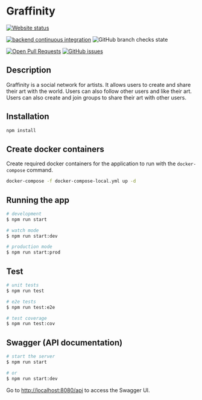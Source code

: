 # Graffinity

[![Website status](https://img.shields.io/website?down_color=cb2432&down_message=offline&up_color=green&up_message=online&url=https%3A%2F%2Fgraffinity.art.html.svg)](https://graffinity.art)

[![backend continuous integration](https://github.com/graffinity/graffinity-backend/actions/workflows/ci.yml/badge.svg)](https://github.com/graffinity/graffinity-backend/actions/workflows/ci.yml)
![GitHub branch checks state](https://img.shields.io/github/checks-status/graffinity/graffinity-backend/master)
  
[![Open Pull Requests](https://img.shields.io/github/issues-pr-raw/graffinity/graffinity-backend.svg)](https://github.com/graffinity/graffinity-backend/pulls)
[![GitHub issues](https://img.shields.io/github/issues/graffinity/graffinity-backend.svg)](https://github.com/graffinity/graffinity-backend/issues)
  <!-- <p align="center">
    <a href="http://nestjs.com/" target="blank">
      <img src="https://nestjs.com/img/logo-small.svg" width="200" alt="Nest Logo" />
    </a>
  </p>

  <p align="center">A progressive <a href="http://nodejs.org" target="_blank">Node.js</a> framework for building efficient and scalable server-side applications.</p>
    <p align="center">
<a href="https://www.npmjs.com/~nestjscore" target="_blank"><img src="https://img.shields.io/npm/v/@nestjs/core.svg" alt="NPM Version" /></a>
<a href="https://www.npmjs.com/~nestjscore" target="_blank"><img src="https://img.shields.io/npm/l/@nestjs/core.svg" alt="Package License" /></a>
<a href="https://www.npmjs.com/~nestjscore" target="_blank"><img src="https://img.shields.io/npm/dm/@nestjs/common.svg" alt="NPM Downloads" /></a>
<a href="https://circleci.com/gh/nestjs/nest" target="_blank"><img src="https://img.shields.io/circleci/build/github/nestjs/nest/master" alt="CircleCI" /></a>
<a href="https://coveralls.io/github/nestjs/nest?branch=master" target="_blank"><img src="https://coveralls.io/repos/github/nestjs/nest/badge.svg?branch=master#9" alt="Coverage" /></a>
<a href="https://discord.gg/G7Qnnhy" target="_blank"><img src="https://img.shields.io/badge/discord-online-brightgreen.svg" alt="Discord"/></a>
<a href="https://opencollective.com/nest#backer" target="_blank"><img src="https://opencollective.com/nest/backers/badge.svg" alt="Backers on Open Collective" /></a>
<a href="https://opencollective.com/nest#sponsor" target="_blank"><img src="https://opencollective.com/nest/sponsors/badge.svg" alt="Sponsors on Open Collective" /></a>
  <a href="https://paypal.me/kamilmysliwiec" target="_blank"><img src="https://img.shields.io/badge/Donate-PayPal-ff3f59.svg"/></a>
    <a href="https://opencollective.com/nest#sponsor"  target="_blank"><img src="https://img.shields.io/badge/Support%20us-Open%20Collective-41B883.svg" alt="Support us"></a>
  <a href="https://twitter.com/nestframework" target="_blank"><img src="https://img.shields.io/twitter/follow/nestframework.svg?style=social&label=Follow"></a> -->
</p>
  <!--[![Backers on Open Collective](https://opencollective.com/nest/backers/badge.svg)](https://opencollective.com/nest#backer)
  [![Sponsors on Open Collective](https://opencollective.com/nest/sponsors/badge.svg)](https://opencollective.com/nest#sponsor)-->

## Description

Graffinity is a social network for artists. It allows users to create and share their art with the world. Users can also follow other users and like their art. Users can also create and join groups to share their art with other users.

## Installation

```bash
npm install
```

## Create docker containers

  Create required docker containers for the application to run with the `docker-compose` command.
  
  ```bash
  docker-compose -f docker-compose-local.yml up -d
  ```

## Running the app

```bash
# development
$ npm run start

# watch mode
$ npm run start:dev

# production mode
$ npm run start:prod
```

## Test

```bash
# unit tests
$ npm run test

# e2e tests
$ npm run test:e2e

# test coverage
$ npm run test:cov
```

## Swagger (API documentation)

```bash
# start the server
$ npm run start

# or
$ npm run start:dev
```

Go to [http://localhost:8080/api](http://localhost:8080/api) to access the Swagger UI.

<!-- ## Support

Nest is an MIT-licensed open source project. It can grow thanks to the sponsors and support by the amazing backers. If you'd like to join them, please [read more here](https://docs.nestjs.com/support).

## Stay in touch

- Author - [Kamil Myśliwiec](https://kamilmysliwiec.com)
- Website - [https://nestjs.com](https://nestjs.com/)
- Twitter - [@nestframework](https://twitter.com/nestframework)

## License

Nest is [MIT licensed](LICENSE). -->
